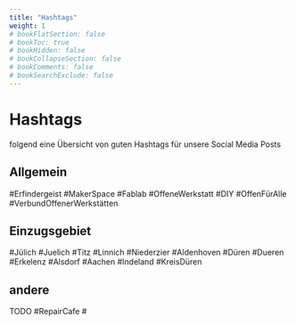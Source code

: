 ```yaml
---
title: "Hashtags"
weight: 1
# bookFlatSection: false
# bookToc: true
# bookHidden: false
# bookCollapseSection: false
# bookComments: false
# bookSearchExclude: false
---
```

# Hashtags

folgend eine Übersicht von guten Hashtags für unsere Social Media Posts

## Allgemein

#Erfindergeist #MakerSpace #Fablab #OffeneWerkstatt #DIY #OffenFürAlle #VerbundOffenerWerkstätten

## Einzugsgebiet

#Jülich #Juelich #Titz #Linnich #Niederzier #Aldenhoven #Düren #Dueren #Erkelenz #Alsdorf #Aachen #Indeland #KreisDüren

## andere

TODO
#RepairCafe #